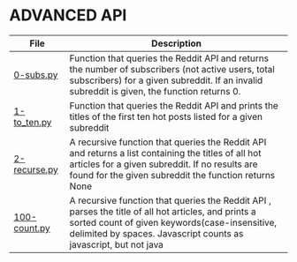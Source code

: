 # ADVANCED API

File | Description
---- | -----------
[0-subs.py](./0-subs.py) | Function that queries the Reddit API and returns the number of subscribers (not active users, total subscribers) for a given subreddit. If an invalid subreddit is given, the function returns 0.
[1-to_ten.py](./1-top_ten.py) | Function that queries the Reddit API and prints the titles of the first ten hot posts listed for a given subreddit
[2-recurse.py](./2-recurse.py) | A recursive function that queries the Reddit API and returns a list containing the titles of all hot articles for a given subreddit. If no results are found for the given subreddit the function returns None
[100-count.py](./100-count.py) | A recursive function that queries the Reddit API , parses the title of all hot articles, and prints a sorted count of given keywords(case-insensitive, delimited by spaces. Javascript counts as javascript, but not java

